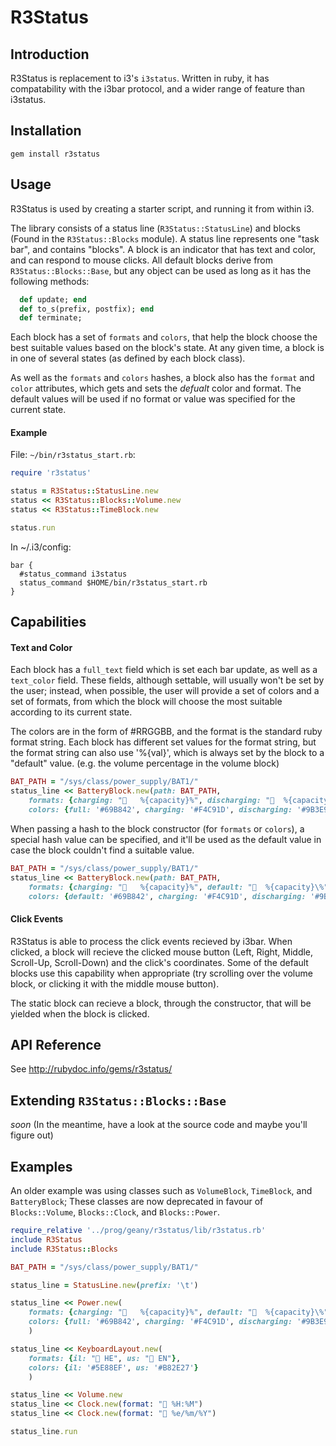 # R3Status #

## Introduction ##

R3Status is replacement to i3's `i3status`. Written in ruby, it has compatability with the i3bar protocol, and a wider range of feature than i3status.

## Installation ##

```
gem install r3status
```

## Usage ##

R3Status is used by creating a starter script, and running it from within i3.

The library consists of a status line (`R3Status::StatusLine`) and blocks (Found in the `R3Status::Blocks` module).
A status line represents one "task bar", and contains "blocks".
A block is an indicator that has text and color, and can respond to mouse clicks.
All default blocks derive from `R3Status::Blocks::Base`, but any object can be used as long as it has the following methods:
```ruby
  def update; end
  def to_s(prefix, postfix); end
  def terminate;
```

Each block has a set of `formats` and `colors`, that help the block choose the best suitable values based on the block's state.
At any given time, a block is in one of several states (as defined by each block class).

As well as the `formats` and `colors` hashes, a block also has the `format` and `color` attributes,
which gets and sets the _defualt_ color and format. The default values will be used if no format or value
was specified for the current state.

#### Example ####
File: `~/bin/r3status_start.rb`:

```ruby
require 'r3status'

status = R3Status::StatusLine.new
status << R3Status::Blocks::Volume.new
status << R3Status::TimeBlock.new

status.run
```

In ~/.i3/config:

```
bar {
  #status_command i3status
  status_command $HOME/bin/r3status_start.rb
}
```

## Capabilities  ##

#### Text and Color ####

Each block has a `full_text` field which is set each bar update, as well as a `text_color` field.
These fields, although settable, will usually won't be set by the user; instead, when possible,
the user will provide a set of colors and a set of formats, from which the block will choose the most suitable according to its current state.

The colors are in the form of #RRGGBB, and the format is the standard ruby format string.
Each block has different set values for the format string, but the format string can also use '%{val}', which is always set by the block
to a "default" value. (e.g. the volume percentage in the volume block)

```ruby
BAT_PATH = "/sys/class/power_supply/BAT1/"
status_line << BatteryBlock.new(path: BAT_PATH, 
    formats: {charging: "   %{capacity}%", discharging: "  %{capacity}\%"},
    colors: {full: '#69B842', charging: '#F4C91D', discharging: '#9B3E9B'})

```

When passing a hash to the block constructor (for `formats` or `colors`), a special hash value can be specified,
and it'll be used as the default value in case the block couldn't find a suitable value.

```ruby
BAT_PATH = "/sys/class/power_supply/BAT1/"
status_line << BatteryBlock.new(path: BAT_PATH, 
    formats: {charging: "   %{capacity}%", default: "  %{capacity}\%"},
    colors: {default: '#69B842', charging: '#F4C91D', discharging: '#9B3E9B'})

```

#### Click Events ####

R3Status is able to process the click events recieved by i3bar.
When clicked, a block will recieve the clicked mouse button (Left, Right, Middle, Scroll-Up, Scroll-Down) and the click's coordinates.
Some of the default blocks use this capability when appropriate (try scrolling over the volume block, or clicking it with the middle mouse button).

The static block can recieve a block, through the constructor, that will be yielded when the block is clicked.

## API Reference ##

See http://rubydoc.info/gems/r3status/

## Extending `R3Status::Blocks::Base` ##

_soon_ (In the meantime, have a look at the source code and maybe you'll figure out)

## Examples ##
An older example was using classes such as `VolumeBlock`, `TimeBlock`, and `BatteryBlock`;
These classes are now deprecated in favour of `Blocks::Volume`, `Blocks::Clock`, and `Blocks::Power`.
```ruby
require_relative '../prog/geany/r3status/lib/r3status.rb'
include R3Status
include R3Status::Blocks

BAT_PATH = "/sys/class/power_supply/BAT1/"

status_line = StatusLine.new(prefix: '\t')

status_line << Power.new(
    formats: {charging: "   %{capacity}%", default: "  %{capacity}\%"},
    colors: {full: '#69B842', charging: '#F4C91D', discharging: '#9B3E9B'}
    )

status_line << KeyboardLayout.new(
    formats: {il: " HE", us: " EN"},
    colors: {il: '#5E88EF', us: '#B82E27'}
    )

status_line << Volume.new
status_line << Clock.new(format: " %H:%M")
status_line << Clock.new(format: " %e/%m/%Y")

status_line.run
```
